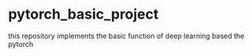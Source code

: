 # pytorch_basic_project
this repository implements the basic function of deep learning based the pytorch
